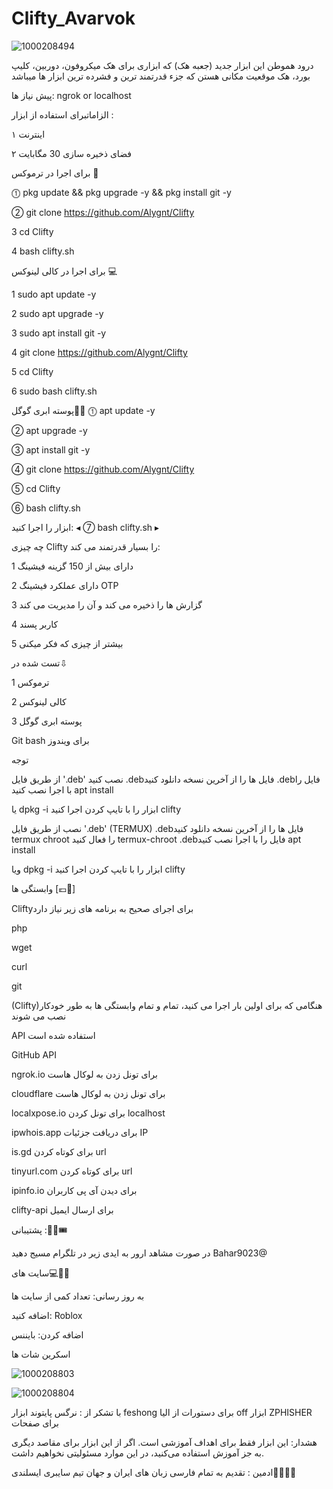 # Clifty_Avarvok


![1000208494](https://github.com/MRAvarvokiranshare/Clifty_Avarvok/assets/146922434/0e0d4189-9e6b-40f4-ad3b-271528ae8cdf)






درود هموطن این ابزار جدید (جعبه هک) که ابزاری برای هک میکروفون، دوربین، کلیپ بورد، هک موقعیت مکانی هستن که جزء قدرتمند ترین و فشرده ترین ابزار ها میباشد 

پیش نیاز ها: ngrok or localhost 




الزاماتبرای استفاده از ابزار :


۱ اینترنت


۲ فضای ذخیره سازی 30 مگابایت




برای اجرا در ترموکس 📱

⓵ pkg update && pkg upgrade -y && pkg install git -y

② git clone https://github.com/Alygnt/Clifty

3 cd Clifty

4 bash clifty.sh


برای اجرا  در کالی لینوکس 💻

1 sudo apt update -y

2 sudo apt upgrade -y

3 sudo apt install git -y

4 git clone  https://github.com/Alygnt/Clifty

5 cd Clifty

6 sudo bash clifty.sh




پوسته ابری گوگل🛜🈁
⓵ apt update -y

② apt upgrade -y

③ apt install git -y

④ git clone https://github.com/Alygnt/Clifty

⑤ cd Clifty

⑥ bash clifty.sh




ابزار را اجرا کنید:
◂  ⑦ bash clifty.sh  ▸




چه چیزی Clifty را بسیار قدرتمند می کند:

1 دارای بیش از 150 گزینه فیشینگ

2 دارای عملکرد فیشینگ OTP

3 گزارش ها را ذخیره می کند و آن را مدیریت می کند

4 کاربر پسند

5 بیشتر از چیزی که فکر میکنی



تست شده در⇩

1 ترموکس

2 کالی لینوکس

3 پوسته ابری گوگل

Git bash برای ویندوز



توجه


از طریق فایل '.deb' نصب کنید
.debفایل ها را از آخرین نسخه دانلود کنید
.debفایل را با اجرا نصب کنید
apt install <your path to deb file>


یا
dpkg -i <your path to deb file>
ابزار را با تایپ کردن اجرا کنید
clifty


نصب از طریق فایل '.deb' (TERMUX)
.debفایل ها را از آخرین نسخه دانلود کنید
termux chroot را فعال کنید
termux-chroot
.debفایل را با اجرا نصب کنید
apt install <your path to deb file>


ویا
dpkg -i <your path to deb file>
ابزار را با تایپ کردن اجرا کنید clifty



وابستگی ها [💶🔐]


Cliftyبرای اجرای صحیح به برنامه های زیر نیاز دارد 

php

wget

curl

git





(Clifty)هنگامی که برای اولین بار اجرا می کنید، تمام و تمام وابستگی ها به طور خودکار نصب می شوند 

API استفاده شده است

GitHub API

ngrok.io برای تونل زدن به لوکال هاست

cloudflare برای تونل زدن به لوکال هاست

localxpose.io برای تونل کردن localhost

ipwhois.app برای دریافت جزئیات IP

is.gd برای کوتاه کردن url

tinyurl.com برای کوتاه کردن url

ipinfo.io برای دیدن آی پی کاربران

clifty-api برای ارسال ایمیل






پشتیبانی :👩‍💻🎟️

در صورت مشاهد ارور به ایدی زیر در تلگرام مسیج دهید Bahar9023@




سایت های💻👩‍💻

به روز رسانی: تعداد کمی از سایت ها

اضافه کنید: Roblox

اضافه کردن: بایننس






اسکرین شات ها

![1000208803](https://github.com/MRAvarvokiranshare/Clifty_Avarvok/assets/146922434/fd2c43ce-fcf8-4f16-b807-1108a36d913e)


![1000208804](https://github.com/MRAvarvokiranshare/Clifty_Avarvok/assets/146922434/c5de2763-d11b-419d-8c23-d6b38e74c275) 


با تشکر از :
 نرگس پایتوند ابزار feshong برای دستورات 
از الیا off ابزار ZPHISHER برای صفحات





هشدار:
این ابزار فقط برای اهداف آموزشی است. اگر از این ابزار برای مقاصد دیگری به جز آموزش استفاده می‌کنید، در این موارد مسئولیتی نخواهیم داشت.


ادمین :
تقدیم به تمام فارسی زبان های ایران و جهان 
تیم سایبری ایسلندی👩‍💻🌐🔐
